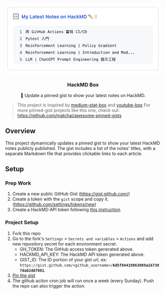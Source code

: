 <p align="center">
  <img src="/img/screenshot.png" width="535">
  <h3 align="center">HackMD Box</h3>
  <p align="center">📝 Update a pinned gist to show your latest notes on HackMD.<p>
</p>

> This project is inspired by [medium-stat-box](https://github.com/kylemocode/medium-stat-box) and [youtube-box](https://github.com/SinaKhalili/youtube-box)
> For more pinned-gist projects like this one, check out: https://github.com/matchai/awesome-pinned-gists

## Overview
This project dymamically updates a pinned gist to show your latest HackMD notes publicly published. The gist includes a list of the notes' titles, with a separate Markdown file that provides clickable links to each article.

## Setup
### Prep Work
1. Create a new public GitHub Gist (https://gist.github.com/)
2. Create a token with the `gist` scope and copy it. (https://github.com/settings/tokens/new)
3. Create a HackMD API token following [this instruction](https://hackmd.io/@docs/HackMD_API_Book/https%3A%2F%2Fhackmd.io%2F%40hackmd-api%2Fdeveloper-portal).

### Project Setup
1. Fork this repo
2. Go to the fork's `Settings` > `Secrets and variables` > `Actions` and add new repository secret for each environment secret.
    - GH_TOKEN: The GitHub access token generated above.
    - HACKMD_API_KEY: The HackMD API token generated above.
    - GIST_ID: The ID portion of your gist url, ex: `https://gist.github.com/<github_username>/`**`6d5f84419863089a167387da62dd7081`**.
3. [Pin the gist](https://docs.github.com/en/account-and-profile/setting-up-and-managing-your-github-profile/customizing-your-profile/pinning-items-to-your-profile)
4. The github aciton cron job will run once a week (every Sunday). Push the repo can also trigger the action.